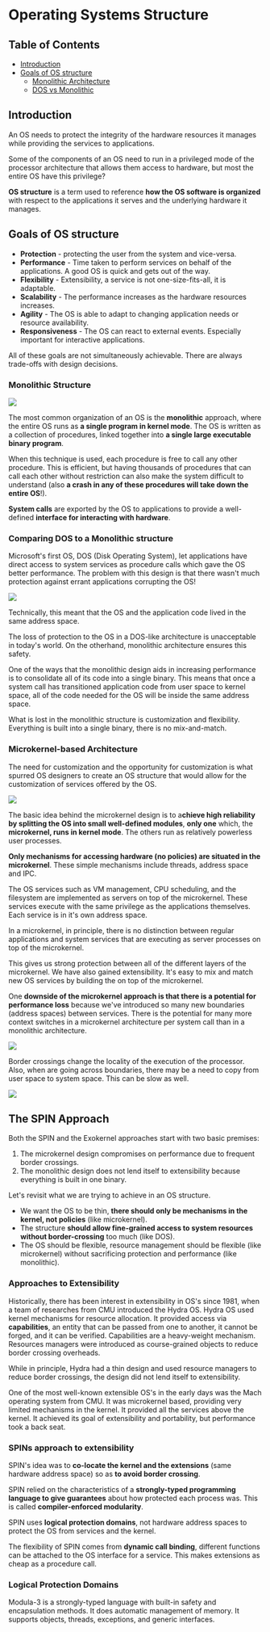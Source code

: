 # Operating Systems Structure

## Table of Contents

* [Introduction](#introduction)
* [Goals of OS structure](#goals-of-os-structure)
    * [Monolithic Architecture]()
    * [DOS vs Monolithic]()

## Introduction

An OS needs to protect the integrity of the hardware resources it manages while providing the services to applications.

Some of the components of an OS need to run in a privileged mode of the processor architecture that allows them access to hardware, but most the entire OS have this privilege?

**OS structure** is a term used to reference **how the OS software is organized** with respect to the applications it serves and the underlying hardware it manages.

## Goals of OS structure

* **Protection** - protecting the user from the system and vice-versa. 
* **Performance** - Time taken to perform services on behalf of the applications. A good OS is quick and gets out of the way.
* **Flexibility** - Extensibility, a service is not one-size-fits-all, it is adaptable.
* **Scalability** - The performance increases as the hardware resources increases. 
* **Agility** - The OS is able to adapt to changing application needs or resource availability.
* **Responsiveness** - The OS can react to external events. Especially important for interactive applications.

All of these goals are not simultaneously achievable. There are always trade-offs with design decisions. 

### Monolithic Structure

<img src="resources/2_os_structure_resources/monolithic.png">

The most common organization of an OS is the **monolithic** approach, where the entire OS runs as **a single program in kernel mode**. The OS is written as a collection of procedures, linked together into **a single large executable binary program**. 

When this technique is used, each procedure is free to call any other procedure. This is efficient, but having thousands of procedures that can call each other without restriction can also make the system difficult to understand (also **a crash in any of these procedures will take down the entire OS**!).

**System calls** are exported by the OS  to applications to provide a well-defined **interface for interacting with hardware**. 

### Comparing DOS to a Monolithic structure

Microsoft's first OS, DOS (Disk Operating System), let applications have direct access to system services as procedure calls which gave the OS better performance. The problem with this design is that there wasn't much protection against errant applications corrupting the OS!

<img src="resources/2_os_structure_resources/dos.png">


Technically, this meant that the OS and the application code lived in the same address space. 

The loss of protection to the OS in a DOS-like architecture is unacceptable in today's world. On the otherhand, monolithic architecture ensures this safety.

One of the ways that the monolithic design aids in increasing performance is to consolidate all of its code into a single binary. This means that once a system call has transitioned application code from user space to kernel space, all of the code needed for the OS will be inside the same address space.

What is lost in the monolithic structure is customization and flexibility. Everything is built into a single binary, there is no mix-and-match.

### Microkernel-based Architecture

The need for customization and the opportunity for customization is what spurred OS designers to create an OS structure that would allow for the customization of services offered by the OS.

<img src="resources/2_os_structure_resources/microkernel.png">

The basic idea behind the microkernel design is to a**chieve high reliability by splitting the OS into small well-defined modules**, **only one** which, the **microkernel, runs in kernel mode**. The others run as relatively powerless user processes.

**Only mechanisms for accessing hardware (no policies) are situated in the microkernel**. These simple mechanisms include threads, address space and IPC.

The OS services such as VM management, CPU scheduling, and the filesystem are implemented as servers on top of the microkernel. These services execute with the same privilege as the applications themselves. Each service is in it's own address space. 

In a microkernel, in principle, there is no distinction between regular applications and system services that are executing as server processes on top of the microkernel.

This gives us strong protection between all of the different layers of the microkernel. We have also gained extensibility. It's easy to mix and match new OS services by building the on top of the microkernel.

One **downside of the microkernel approach is that there is a potential for performance loss** because we've introduced so many new boundaries (address spaces) between services. There is the potential for many more context switches in a microkernel architecture per system call than in a monolithic architecture.

<img src="resources/2_os_structure_resources/microkernel_vs_monolith.png">

Border crossings change the locality of the execution of the processor. Also, when are going across boundaries, there may be a need to copy from user space to system space. This can be slow as well.

<img src="resources/2_os_structure_resources/what_do_we_want_of_os.png">

## The SPIN Approach

Both the SPIN and the Exokernel approaches start with two basic premises:

1. The microkernel design compromises on performance due to frequent border crossings.
2. The monolithic design does not lend itself to extensibility because everything is built in one binary.

Let's revisit what we are trying to achieve in an OS structure.
* We want the OS to be thin, **there should only be mechanisms in the kernel, not policies** (like microkernel). 
* The structure **should allow fine-grained access to system resources without border-crossing** too much (like DOS).
* The OS should be flexible, resource management should be flexible (like microkernel) without sacrificing protection and performance (like monolithic). 

### Approaches to Extensibility

Historically, there has been interest in extensibility in OS's since 1981, when a team of researches from CMU introduced the Hydra OS. Hydra OS used kernel mechanisms for resource allocation. It provided access via **capabilities**, an entity that can be passed from one to another, it cannot be forged, and it can be verified. Capabilities are a heavy-weight mechanism. Resources managers were introduced as course-grained objects to reduce border crossing overheads.

While in principle, Hydra had a thin design and used resource managers to reduce border crossings, the design did not lend itself to extensibility.

One of the most well-known extensible OS's in the early days was the Mach operating system from CMU. It was microkernel based, providing very limited mechanisms in the kernel. It provided all the services above the kernel. It achieved its goal of extensibility and portability, but performance took a back seat. 

### SPINs approach to extensibility

SPIN's idea was to **co-locate the kernel and the extensions** (same hardware address space) so as **to avoid border crossing**. 

SPIN relied on the characteristics of a **strongly-typed programming language to give guarantees** about how protected each process was. This is called **compiler-enforced modularity**. 

SPIN uses **logical protection domains**, not hardware address spaces to protect the OS from services and the kernel.

The flexibility of SPIN comes from **dynamic call binding**, different functions can be attached to the OS interface for a service. This makes extensions as cheap as a procedure call.

### Logical Protection Domains

Modula-3 is a strongly-typed language with built-in safety and encapsulation methods. It does automatic management of memory. It supports objects, threads, exceptions, and generic interfaces. 
